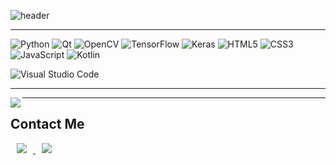 ![header](https://capsule-render.vercel.app/api?type=Waving&color=gradient&customColorList=20&height=300&section=header&text=Yuseoung%20son&animation=twinkling&fontSize=60&fontAlign=75&fontAlignY=55&desc=A.I%20researcher&descAlign=90&descAlignY=70)

---    

![Python](https://img.shields.io/badge/python-3670A0?style=for-the-badge&logo=python&logoColor=ffdd54)
![Qt](https://img.shields.io/badge/Qt-%23217346.svg?style=for-the-badge&logo=Qt&logoColor=white)
![OpenCV](https://img.shields.io/badge/opencv-%23white.svg?style=for-the-badge&logo=opencv&logoColor=white)
![TensorFlow](https://img.shields.io/badge/TensorFlow-%23FF6F00.svg?style=for-the-badge&logo=TensorFlow&logoColor=white)
![Keras](https://img.shields.io/badge/Keras-%23D00000.svg?style=for-the-badge&logo=Keras&logoColor=white)
![HTML5](https://img.shields.io/badge/html5-%23E34F26.svg?style=for-the-badge&logo=html5&logoColor=white)
![CSS3](https://img.shields.io/badge/css3-%231572B6.svg?style=for-the-badge&logo=css3&logoColor=white)
![JavaScript](https://img.shields.io/badge/javascript-%23323330.svg?style=for-the-badge&logo=javascript&logoColor=%23F7DF1E)
![Kotlin](https://img.shields.io/badge/kotlin-%230095D5.svg?style=for-the-badge&logo=kotlin&logoColor=white)  

![Visual Studio Code](https://img.shields.io/badge/Visual%20Studio%20Code-0078d7.svg?style=for-the-badge&logo=visual-studio-code&logoColor=white)  

---

<img align='left' src="http://mazassumnida.wtf/api/v2/generate_badge?boj=thsdbtjd10">  

---   
## Contact Me
<a href="https://www.instagram.com/sys__01/"> <img src="http://img.shields.io/badge/-Instagram-black?style=flat&logo=Instagram&link=https://instagram.com/fivepxint/" style="height : auto; margin-left : 10px; margin-right : 10px;"/> </a>
<a href="mailto:yuseoung.son@gmail.com"> <img src="https://img.shields.io/badge/Gmail-d14836?style=flat-square&logo=Gmail&logoColor=white&link=mailto:quf8093@gmail.com" style="height : auto; margin-left : 10px; margin-right : 10px;"/> </a> 
 
    
